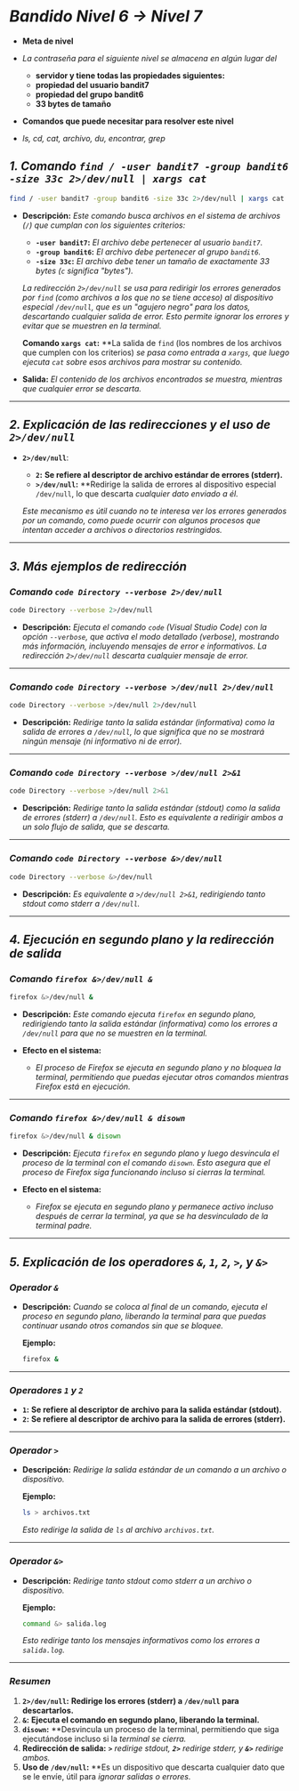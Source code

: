 <!-- Autor: Daniel Benjamin Perez Morales -->
<!-- GitHub: https://github.com/DanielPerezMoralesDev13 -->
<!-- Correo electrónico: danielperezdev@proton.me -->

# ***Bandido Nivel 6 → Nivel 7***

- **Meta de nivel**

- *La contraseña para el siguiente nivel se almacena en algún lugar del*
  - **servidor y tiene todas las propiedades siguientes:**
  - **propiedad del usuario bandit7**
  - **propiedad del grupo bandit6**
  - **33 bytes de tamaño**

- **Comandos que puede necesitar para resolver este nivel**

- *ls, cd, cat, archivo, du, encontrar, grep*

## ***1. Comando `find / -user bandit7 -group bandit6 -size 33c 2>/dev/null | xargs cat`***

```bash
find / -user bandit7 -group bandit6 -size 33c 2>/dev/null | xargs cat
```

- **Descripción:** *Este comando busca archivos en el sistema de archivos (`/`) que cumplan con los siguientes criterios:*
  - **`-user bandit7`:** *El archivo debe pertenecer al usuario `bandit7`.*
  - **`-group bandit6`:** *El archivo debe pertenecer al grupo `bandit6`.*
  - **`-size 33c`:** *El archivo debe tener un tamaño de exactamente 33 bytes (`c` significa "bytes").*
  
  *La redirección `2>/dev/null` se usa para redirigir los errores generados por `find` (como archivos a los que no se tiene acceso) al dispositivo especial `/dev/null`, que es un "agujero negro" para los datos, descartando cualquier salida de error. Esto permite ignorar los errores y evitar que se muestren en la terminal.*

  **Comando `xargs cat`:** **La salida de `find` (los nombres de los archivos que cumplen con los criterios) *se pasa como entrada a `xargs`, que luego ejecuta `cat` sobre esos archivos para mostrar su contenido.*

- **Salida:** *El contenido de los archivos encontrados se muestra, mientras que cualquier error se descarta.*

---

## ***2. Explicación de las redirecciones y el uso de `2>/dev/null`***

- **`2>/dev/null`**:
  - **`2`:** **Se refiere al descriptor de archivo estándar de errores (stderr).**
  - **`>/dev/null`:** **Redirige la salida de errores al dispositivo especial `/dev/null`, lo que descarta *cualquier dato enviado a él.*

  *Este mecanismo es útil cuando no te interesa ver los errores generados por un comando, como puede ocurrir con algunos procesos que intentan acceder a archivos o directorios restringidos.*

---

## ***3. Más ejemplos de redirección***

### ***Comando `code Directory --verbose 2>/dev/null`***

```bash
code Directory --verbose 2>/dev/null
```

- **Descripción:** *Ejecuta el comando `code` (Visual Studio Code) con la opción `--verbose`, que activa el modo detallado (verbose), mostrando más información, incluyendo mensajes de error e informativos. La redirección `2>/dev/null` descarta cualquier mensaje de error.*

---

### ***Comando `code Directory --verbose >/dev/null 2>/dev/null`***

```bash
code Directory --verbose >/dev/null 2>/dev/null
```

- **Descripción:** *Redirige tanto la salida estándar (informativa) como la salida de errores a `/dev/null`, lo que significa que no se mostrará ningún mensaje (ni informativo ni de error).*

---

### ***Comando `code Directory --verbose >/dev/null 2>&1`***

```bash
code Directory --verbose >/dev/null 2>&1
```

- **Descripción:** *Redirige tanto la salida estándar (stdout) como la salida de errores (stderr) a `/dev/null`. Esto es equivalente a redirigir ambos a un solo flujo de salida, que se descarta.*

---

### ***Comando `code Directory --verbose &>/dev/null`***

```bash
code Directory --verbose &>/dev/null
```

- **Descripción:** *Es equivalente a `>/dev/null 2>&1`, redirigiendo tanto stdout como stderr a `/dev/null`.*

---

## ***4. Ejecución en segundo plano y la redirección de salida***

### ***Comando `firefox &>/dev/null &`***

```bash
firefox &>/dev/null &
```

- **Descripción:** *Este comando ejecuta `firefox` en segundo plano, redirigiendo tanto la salida estándar (informativa) como los errores a `/dev/null` para que no se muestren en la terminal.*

- **Efecto en el sistema:**
  - *El proceso de Firefox se ejecuta en segundo plano y no bloquea la terminal, permitiendo que puedas ejecutar otros comandos mientras Firefox está en ejecución.*

---

### ***Comando `firefox &>/dev/null & disown`***

```bash
firefox &>/dev/null & disown
```

- **Descripción:** *Ejecuta `firefox` en segundo plano y luego desvincula el proceso de la terminal con el comando `disown`. Esto asegura que el proceso de Firefox siga funcionando incluso si cierras la terminal.*

- **Efecto en el sistema:**
  - *Firefox se ejecuta en segundo plano y permanece activo incluso después de cerrar la terminal, ya que se ha desvinculado de la terminal padre.*

---

## ***5. Explicación de los operadores `&`, `1`, `2`, `>`, y `&>`***

### ***Operador `&`***

- **Descripción:** *Cuando se coloca al final de un comando, ejecuta el proceso en segundo plano, liberando la terminal para que puedas continuar usando otros comandos sin que se bloquee.*

  **Ejemplo:**

  ```bash
  firefox &
  ```

---

### ***Operadores `1` y `2`***

- **`1`:** **Se refiere al descriptor de archivo para la salida estándar (stdout).**
- **`2`:** **Se refiere al descriptor de archivo para la salida de errores (stderr).**

---

### ***Operador `>`***

- **Descripción:** *Redirige la salida estándar de un comando a un archivo o dispositivo.*

  **Ejemplo:**

  ```bash
  ls > archivos.txt
  ```

  *Esto redirige la salida de `ls` al archivo `archivos.txt`.*

---

### ***Operador `&>`***

- **Descripción:** *Redirige tanto stdout como stderr a un archivo o dispositivo.*

  **Ejemplo:**

  ```bash
  command &> salida.log
  ```

  *Esto redirige tanto los mensajes informativos como los errores a `salida.log`.*

---

### ***Resumen***

1. **`2>/dev/null`:** **Redirige los errores (stderr) a `/dev/null` para descartarlos.**
2. **`&`:** **Ejecuta el comando en segundo plano, liberando la terminal.**
3. **`disown`:** **Desvincula un proceso de la terminal, permitiendo que siga ejecutándose incluso si la *terminal se cierra.*
4. **Redirección de salida:** ***`>`** redirige stdout, **`2>`** redirige stderr, y **`&>`** redirige ambos.*
5. **Uso de `/dev/null`:** **Es un dispositivo que descarta cualquier dato que se le envíe, útil para *ignorar salidas o errores.*
